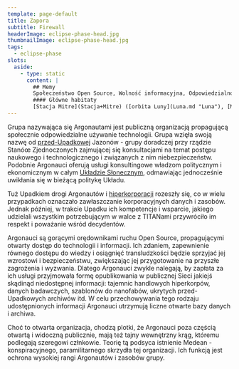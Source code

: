 ```yaml
---
template: page-default
title: Zapora
subtitle: Firewall
headerImage: eclipse-phase-head.jpg
thumbnailImage: eclipse-phase-head.jpg
tags:
  - eclipse-phase
slots:
  aside:
    - type: static
      content: |
        ## Memy
        Społeczeństwo Open Source, Wolność informacyjna, Odpowiedzialność społeczna, Technoprogresywizm
        #### Główne habitaty
        [Stacja Mitre](Stacja+Mitre) ([orbita Luny](Luna.md "Luna"), [Markov](Markov) ([Pas Kuipera](Pas+Kuipera), [Hooverman-Geischecker](Hooverman-Geischecker) ([Słońce](S%C5%82o%C5%84ce)
---
```

Grupa nazywająca się Argonautami jest publiczną organizacją propagującą społecznie odpowiedzialne używanie technologii. Grupa wzięła swoją nazwę od [przed-Upadkowej](Upadek.md) Jazonów - grupy doradczej przy rządzie Stanóœ Zjednoczonych zajmującej się konsultacjami na temat postępu naukowego i technologicznego i związanych z nim niebezpieczeństw. Podobnie Argonauci oferują usługi konsultingowe władzom politycznym i ekonomicznym w całym [Układzie Słonecznym](../Atlas/Uklad-Sloneczny.md), odmawiając jednocześnie uwikłania się w bieżącą politykę Układu.

Tuż Upadkiem drogi Argonautów i [hiperkorporacji](Hiperkorporacje "Hiperkorporacje") rozeszły się, co w wielu przypadkach oznaczało zawłaszczanie korporacyjnych danych i zasobów. Jednak później, w trakcie Upadku ich kompetencje i wsparcie, jakiego udzielali wszystkim potrzebującym w walce z TITANami przywróciło im respekt i poważanie wśród decydentów.

Argonauci są gorącymi orędownikami ruchu Open Source, propagującymi otwarty dostęp do technologii i informacji. Ich zdaniem, zapewnienie równego dostępu do wiedzy i osiągnięć transludzkości będzie sprzyjać jej wzrostowi i bezpieczeństwu, zwiększając jej przygotowanie na przyszłe zagrożenia i wyzwania. Dlatego Argonauci zwykle nalegają, by zapłata za ich usługi przyjmowała formę opublikowania w publicznej Sieci jakiejś skądinąd niedostępnej informacji: tajemnic handlowych hiperkorpów, danych badawczych, szablonów do nanofabów, ukrytych przed-Upadkowych archiwów itd. W celu przechowywania tego rodzaju udostępnionych informacji Argonauci utrzymują liczne otwarte bazy danych i archiwa.

Choć to otwarta organizacja, chodzą plotki, że Argonauci poza częścią otwartą i widoczną publicznie, mają też tajny wewnętrzny krąg, któremu podlegają szeregowi człnkowie. Teorię tą podsyca istnienie Medean - konspiracyjnego, paramilitarnego skrzydła tej organizacji. Ich funkcją jest ochrona wysokiej rangi Argonautów i zasobów grupy.
